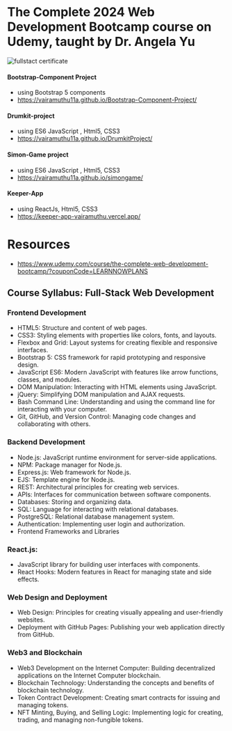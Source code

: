 # The Complete 2024 Web Development Bootcamp course on Udemy, taught by Dr. Angela Yu

![fullstact certificate](https://github.com/user-attachments/assets/e7b751ab-1fdd-4cf1-9095-6348a31e7c2f)

#### Bootstrap-Component Project
- using Bootstrap 5 components
- https://vairamuthu11a.github.io/Bootstrap-Component-Project/

#### Drumkit-project
- using ES6 JavaScript , Html5, CSS3
- https://vairamuthu11a.github.io/DrumkitProject/
#### Simon-Game project  
- using  ES6 JavaScript , Html5, CSS3
- https://vairamuthu11a.github.io/simongame/
#### Keeper-App
- using ReactJs, Html5, CSS3
- https://keeper-app-vairamuthu.vercel.app/

# Resources
- https://www.udemy.com/course/the-complete-web-development-bootcamp/?couponCode=LEARNNOWPLANS



## Course Syllabus: Full-Stack Web Development
### Frontend Development
 - HTML5: Structure and content of web pages.
- CSS3: Styling elements with properties like colors, fonts, and layouts.
- Flexbox and Grid: Layout systems for creating flexible and responsive interfaces.
- Bootstrap 5: CSS framework for rapid prototyping and responsive design.
- JavaScript ES6: Modern JavaScript with features like arrow functions, classes, and modules.
- DOM Manipulation: Interacting with HTML elements using JavaScript.
- jQuery: Simplifying DOM manipulation and AJAX requests.
- Bash Command Line: Understanding and using the command line for interacting with your computer.
- Git, GitHub, and Version Control: Managing code changes and collaborating with others.
### Backend Development
- Node.js: JavaScript runtime environment for server-side applications.
- NPM: Package manager for Node.js.
- Express.js: Web framework for Node.js.
- EJS: Template engine for Node.js.
- REST: Architectural principles for creating web services.
- APIs: Interfaces for communication between software components.
- Databases: Storing and organizing data.
- SQL: Language for interacting with relational databases.
- PostgreSQL: Relational database management system.
- Authentication: Implementing user login and authorization.
- Frontend Frameworks and Libraries
### React.js: 
- JavaScript library for building user interfaces with components.
- React Hooks: Modern features in React for managing state and side effects.
 ### Web Design and Deployment
- Web Design: Principles for creating visually appealing and user-friendly websites.
- Deployment with GitHub Pages: Publishing your web application directly from GitHub.
### Web3 and Blockchain
- Web3 Development on the Internet Computer: Building decentralized applications on the Internet Computer blockchain.
- Blockchain Technology: Understanding the concepts and benefits of blockchain technology.
- Token Contract Development: Creating smart contracts for issuing and managing tokens.
- NFT Minting, Buying, and Selling Logic: Implementing logic for creating, trading, and managing non-fungible tokens.
